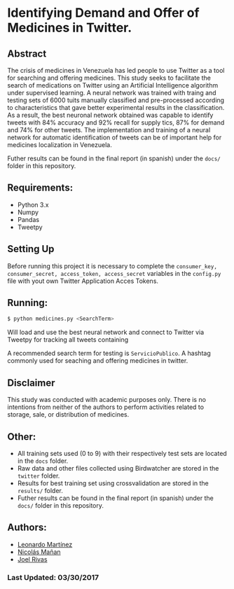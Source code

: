 # Identifying Demand and Offer of Medicines in Twitter.

## Abstract

The crisis of medicines in Venezuela has led people to use Twitter as a tool for searching and offering medicines. This study seeks to facilitate the search of medications on Twitter using an Artificial Intelligence algorithm under supervised learning. A neural network was trained with traing and testing sets of 6000 tuits manually classified and pre-processed according to characteristics that gave better experimental results in the classification. As a result, the best neuronal network obtained was capable to identify tweets with 84% accuracy and 92% recall for supply tics, 87% for demand and
74% for other tweets. The implementation and training of a neural network for automatic identification of tweets can be of important help for medicines localization in Venezuela.

Futher results can be found in the final report (in spanish) under the `docs/` folder in this repository.

## Requirements:
  - Python 3.x
  - Numpy
  - Pandas
  - Tweetpy

## Setting Up

  Before running this project it is necessary to complete the `consumer_key,
consumer_secret, access_token, access_secret` variables in the `config.py` file with yout own Twitter Application Acces Tokens.

## Running:

  ```bash
  $ python medicines.py <SearchTerm>
  ```
  Will load and use the best neural network and connect to Twitter via Tweetpy for tracking all tweets containing <SearchTerm>

  A recommended search term for testing is `ServicioPublico`. A hashtag commonly used for seaching and offering medicines in twitter.

## Disclaimer

  This study was conducted with academic purposes only. There is no intentions from neither of the authors to perform activities related to storage, sale, or distribution of medicines.

## Other:
  - All training sets used (0 to 9) with their respectively test sets are located in the `docs` folder.
  - Raw data and other files collected using Birdwatcher are stored in the `twitter` folder.
  - Results for best training set using crossvalidation are stored in the `results/` folder.
  - Futher results can be found in the final report (in spanish) under the `docs/` folder in this repository.


## Authors:
- [Leonardo Martínez](https://github.com/leotms)
- [Nicolás Mañan](https://github.com/nmanan)
- [Joel Rivas](https://github.com/JoelRg)

### Last Updated: 03/30/2017
